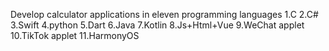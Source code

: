 Develop calculator applications in eleven programming languages
1.C
2.C#
3.Swift
4.python
5.Dart
6.Java
7.Kotlin
8.Js+Html+Vue
9.WeChat applet
10.TikTok applet
11.HarmonyOS
